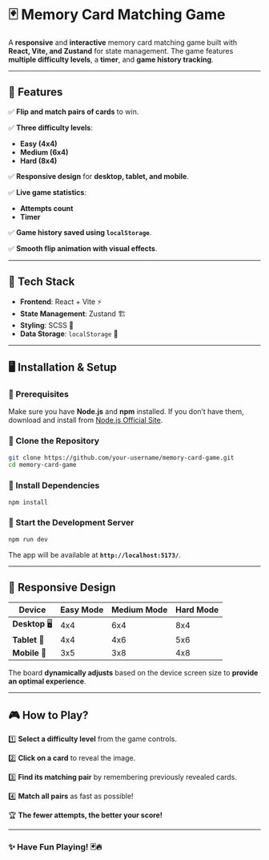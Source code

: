 # **🃏 Memory Card Matching Game**

A **responsive** and **interactive** memory card matching game built with **React, Vite, and Zustand** for state management. The game features **multiple difficulty levels**, a **timer**, and **game history tracking**.

------

## **📌 Features**

✅ **Flip and match pairs of cards** to win.

✅ **Three difficulty levels**:

- **Easy (4x4)**
- **Medium (6x4)**
- **Hard (8x4)**

✅ **Responsive design** for **desktop, tablet, and mobile**.

✅ **Live game statistics**:

- **Attempts count**
- **Timer**

✅ **Game history saved using `localStorage`**.

✅ **Smooth flip animation with visual effects**.

------

## **🚀 Tech Stack**

- **Frontend**: React + Vite ⚡
- **State Management**: Zustand 🏗️
- **Styling**: SCSS 🎨
- **Data Storage**: `localStorage` 📂

------

## **🖥️ Installation & Setup**

### **🔹 Prerequisites**

Make sure you have **Node.js** and **npm** installed.
 If you don’t have them, download and install from [Node.js Official Site](https://nodejs.org/).

### **🔹 Clone the Repository**

```sh
git clone https://github.com/your-username/memory-card-game.git
cd memory-card-game
```

### **🔹 Install Dependencies**

```sh
npm install
```

### **🔹 Start the Development Server**

```sh
npm run dev
```

The app will be available at **`http://localhost:5173/`**.

------

## **📱 Responsive Design**

| Device        | Easy Mode | Medium Mode | Hard Mode |
| ------------- | --------- | ----------- | --------- |
| **Desktop** 🖥️ | 4x4       | 6x4         | 8x4       |
| **Tablet** 🔳  | 4x4       | 4x6         | 5x6       |
| **Mobile** 📱  | 3x5       | 3x8         | 4x8       |

The board **dynamically adjusts** based on the device screen size to **provide an optimal experience**.

------

## **🎮 How to Play?**

1️⃣ **Select a difficulty level** from the game controls.

2️⃣ **Click on a card** to reveal the image.

3️⃣ **Find its matching pair** by remembering previously revealed cards.

4️⃣ **Match all pairs** as fast as possible!

🏆 **The fewer attempts, the better your score!**

------

### **✨ Have Fun Playing! 🃏🔥**